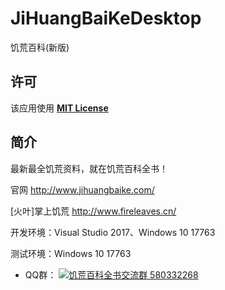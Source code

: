 # JiHuangBaiKeDesktop
饥荒百科(新版)

## 许可
该应用使用 [__MIT License__](https://github.com/tpxxn/JiHuangBaiKeCSharp/blob/newMaster/LICENSE)

## 简介
最新最全饥荒资料，就在饥荒百科全书！

官网 http://www.jihuangbaike.com/ 

[火叶]掌上饥荒 http://www.fireleaves.cn/

开发环境：Visual Studio 2017、Windows 10 17763

测试环境：Windows 10 17763

- QQ群： <a target="_blank" href="http://shang.qq.com/wpa/qunwpa?idkey=79bf71c5232fb608d5cf56a0b324c960904ac5911ea321faa0b13e5afdef0d5f"><img border="0" src="http://pub.idqqimg.com/wpa/images/group.png" alt="饥荒百科全书交流群" title="饥荒百科全书交流群"> 580332268</a>
